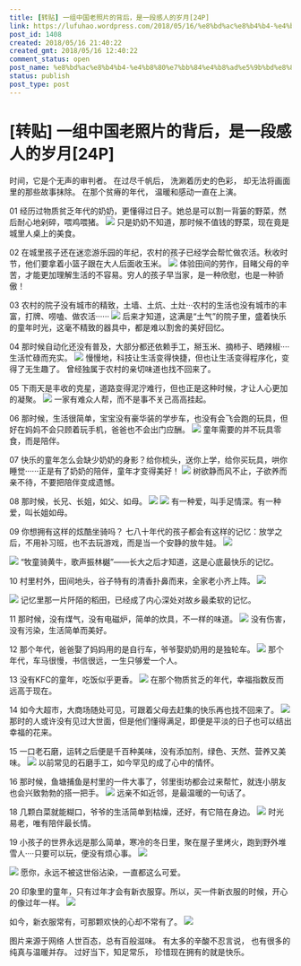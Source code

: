 ```yaml
---
title: [转贴] 一组中国老照片的背后，是一段感人的岁月[24P]
link: https://lufuhao.wordpress.com/2018/05/16/%e8%bd%ac%e8%b4%b4-%e4%b8%80%e7%bb%84%e4%b8%ad%e5%9b%bd%e8%80%81%e7%85%a7%e7%89%87%e7%9a%84%e8%83%8c%e5%90%8e%ef%bc%8c%e6%98%af%e4%b8%80%e6%ae%b5%e6%84%9f%e4%ba%ba%e7%9a%84%e5%b2%81%e6%9c%8824p/
post_id: 1408
created: 2018/05/16 21:40:22
created_gmt: 2018/05/16 12:40:22
comment_status: open
post_name: %e8%bd%ac%e8%b4%b4-%e4%b8%80%e7%bb%84%e4%b8%ad%e5%9b%bd%e8%80%81%e7%85%a7%e7%89%87%e7%9a%84%e8%83%8c%e5%90%8e%ef%bc%8c%e6%98%af%e4%b8%80%e6%ae%b5%e6%84%9f%e4%ba%ba%e7%9a%84%e5%b2%81%e6%9c%8824p
status: publish
post_type: post
---
```

# [转贴] 一组中国老照片的背后，是一段感人的岁月[24P]
时间，它是个无声的审判者。
在过尽千帆后，
洗涮着历史的色彩，
却无法将画面里的那些故事抹除。
在那个贫瘠的年代，
温暖和感动一直在上演。

01 经历过物质贫乏年代的奶奶，更懂得过日子。她总是可以割一背篓的野菜，然后耐心地剁碎，喂鸡喂猪。
![](/assets/images/20180516-214022-0001.jpg)
只是奶奶不知道，那时候不值钱的野菜，现在竟是城里人桌上的美食。

02 在城里孩子还在迷恋游乐园的年纪，农村的孩子已经学会帮忙做农活。秋收时节，他们要拿着小篮子跟在大人后面收玉米。
![](/assets/images/20180516-214022-0002.jpg)
体验田间的劳作，目睹父母的辛苦，才能更加理解生活的不容易。穷人的孩子早当家，是一种欣慰，也是一种骄傲！

03 农村的院子没有城市的精致，土墙、土炕、土灶···农村的生活也没有城市的丰富，打牌、唠嗑、做农活······
![](/assets/images/20180516-214022-0003.jpg)
后来才知道，这满是“土气”的院子里，盛着快乐的童年时光，这毫不精致的器具中，都是难以割舍的美好回忆。

04 那时候自动化还没有普及，大部分都还依赖手工，掰玉米、摘柿子、晒辣椒····生活忙碌而充实。
![](/assets/images/20180516-214022-0004.jpg)
慢慢地，科技让生活变得快捷，但也让生活变得程序化，变得了无生趣了。
曾经独属于农村的亲切味道也找不回来了。

05 下雨天是丰收的克星，道路变得泥泞难行，但也正是这种时候，才让人心更加的凝聚。
![](/assets/images/20180516-214022-0005.jpg)
一家有难众人帮，而不是事不关己高高挂起。

06 那时候，生活很简单，宝宝没有豪华装的学步车，也没有会飞会跑的玩具，但好在妈妈不会只顾着玩手机，爸爸也不会出门应酬。
![](/assets/images/20180516-214022-0006.jpg)
童年需要的并不玩具零食，而是陪伴。

07 快乐的童年怎么会缺少奶奶的身影？给你梳头，送你上学，给你买玩具，哄你睡觉······正是有了奶奶的陪伴，童年才变得美好！
![](/assets/images/20180516-214022-0007.jpg)
树欲静而风不止，子欲养而亲不待，不要把陪伴变成遗憾。

08 那时候，长兄、长姐，如父、如母。
![](/assets/images/20180516-214022-0008.jpg)
![](/assets/images/20180516-214022-0009.jpg)
有一种爱，叫手足情深。有一种爱，叫长姐如母。

09 你想拥有这样的炫酷坐骑吗？
七八十年代的孩子都会有这样的记忆：放学之后，不用补习班，也不去玩游戏，而是当一个安静的放牛娃。
![](/assets/images/20180516-214022-0010.jpg)

![](/assets/images/20180516-214022-0011.jpg)
“牧童骑黄牛，歌声振林樾”——长大之后才知道，这是心底最快乐的记忆。


10 村里村外，田间地头，谷子特有的清香扑鼻而来，全家老小齐上阵。
![](/assets/images/20180516-214022-0012.jpg)

![](/assets/images/20180516-214022-0013.jpg)
记忆里那一片阡陌的稻田，已经成了内心深处对故乡最柔软的记忆。

11 那时候，没有煤气，没有电磁炉，简单的炊具，不一样的味道。
![](/assets/images/20180516-214022-0014.jpg)
没有伤害，没有污染，生活简单而美好。

12 那个年代，爸爸娶了妈妈用的是自行车，爷爷娶奶奶用的是独轮车。
![](/assets/images/20180516-214022-0015.jpg)
那个年代，车马很慢，书信很远，一生只够爱一个人。

13 没有KFC的童年，吃饭似乎更香。
![](/assets/images/20180516-214022-0016.jpg)
在那个物质贫乏的年代，幸福指数反而远高于现在。

14 如今大超市，大商场随处可见，可跟着父母去赶集的快乐再也找不回来了。
![](/assets/images/20180516-214022-0017.jpg)
那时的人或许没有见过大世面，但是他们懂得满足，即便是平淡的日子也可以结出幸福的花来。

15 一口老石磨，运转之后便是千百种美味，没有添加剂，绿色、天然、营养又美味。
![](/assets/images/20180516-214022-0018.jpg)
以前常见的石磨手工，如今罕见的成了心中的情怀。

16 那时候，鱼塘捕鱼是村里的一件大事了，邻里街坊都会过来帮忙，就连小朋友也会兴致勃勃的搭一把手。
![](/assets/images/20180516-214022-0019.jpg)
远亲不如近邻，是最温暖的一句话了。

18 几颗白菜就能糊口，爷爷的生活简单到枯燥，还好，有它陪在身边。
![](/assets/images/20180516-214022-0020.jpg)
时光易老，唯有陪伴最长情。

19 小孩子的世界永远是那么简单，寒冷的冬日里，聚在屋子里烤火，跑到野外堆雪人····只要可以玩，便没有烦心事。
![](/assets/images/20180516-214022-0021.jpg)

![](/assets/images/20180516-214022-0022.jpg)
愿你，永远不被这世俗沾染，一直都这么可爱。

20 印象里的童年，只有过年才会有新衣服穿。所以，买一件新衣服的时候，开心的像过年一样。
![](/assets/images/20180516-214022-0023.jpg)

如今，新衣服常有，可那颗欢快的心却不常有了。
![](/assets/images/20180516-214022-0024.jpg)

图片来源于网络
人世百态，总有百般滋味。
有太多的辛酸不忍言说，
也有很多的纯真与温暖并存。
过好当下，知足常乐，
珍惜现在拥有的就是快乐。








